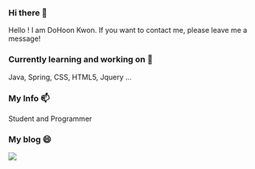 ### Hi there 👋

Hello ! I am DoHoon Kwon.
If you want to contact me, please leave me a message!


### Currently learning and working on 🌱

Java, Spring, CSS, HTML5, Jquery ...


### My Info 📫

Student and Programmer


### My blog 😄

<a href="https://eunrin15.github.io/">
    <img src = "https://img.shields.io/badge/MY%20BLOG-yellow?&style=flat&logo=github&logoColor=black" style="height : auto; margin-right : 2px;"/>
</a>

<!--
### 🔭 I’m currently working on ...
### 🌱 I’m currently learning ...
### 👯 I’m looking to collaborate on ...
### 🤔 I’m looking for help with ...
### 💬 Ask me about ...
### 📫 How to reach me: ...
### 😄 Pronouns: ...
### ⚡ Fun fact: ...
--!>
